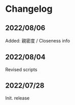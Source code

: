 # Changelog

## 2022/08/06  
Added: 親密度 / Closeness info

## 2022/08/04  
Revised scripts

## 2022/07/28  
Init. release

